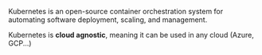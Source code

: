 Kubernetes is an open-source container orchestration system for automating software deployment, scaling, and management.

Kubernetes is **cloud agnostic**, meaning it can be used in any cloud (Azure, GCP...)